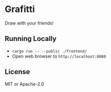 # Grafitti

Draw with your friends!

## Running Locally

* `cargo run -- --public ./frontend/`
* Open web browser to `http://localhost:8080`

## License

MIT or Apache-2.0

